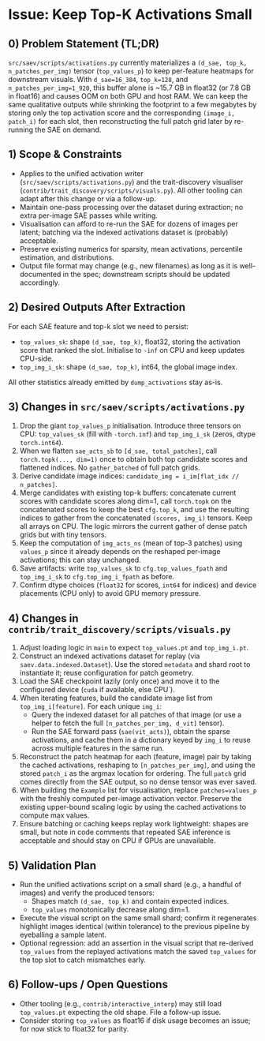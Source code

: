 # Issue: Keep Top-K Activations Small

## 0) Problem Statement (TL;DR)

`src/saev/scripts/activations.py` currently materializes a `(d_sae, top_k, n_patches_per_img)` tensor (`top_values_p`) to keep per-feature heatmaps for downstream visuals. With `d_sae=16_384`, `top_k=128`, and `n_patches_per_img=1_920`, this buffer alone is ~15.7 GB in float32 (or 7.8 GB in float16) and causes OOM on both GPU and host RAM. We can keep the same qualitative outputs while shrinking the footprint to a few megabytes by storing only the top activation score and the corresponding `(image_i, patch_i)` for each slot, then reconstructing the full patch grid later by re-running the SAE on demand.


## 1) Scope & Constraints

* Applies to the unified activation writer (`src/saev/scripts/activations.py`) and the trait-discovery visualiser (`contrib/trait_discovery/scripts/visuals.py`). All other tooling can adapt after this change or via a follow-up.
* Maintain one-pass processing over the dataset during extraction; no extra per-image SAE passes while writing.
* Visualisation can afford to re-run the SAE for dozens of images per latent; batching via the indexed activations dataset is (probably) acceptable.
* Preserve existing numerics for sparsity, mean activations, percentile estimation, and distributions.
* Output file format may change (e.g., new filenames) as long as it is well-documented in the spec; downstream scripts should be updated accordingly.


## 2) Desired Outputs After Extraction

For each SAE feature and top-k slot we need to persist:

* `top_values_sk`: shape `(d_sae, top_k)`, float32, storing the activation score that ranked the slot. Initialise to `-inf` on CPU and keep updates CPU-side.
* `top_img_i_sk`: shape `(d_sae, top_k)`, int64, the global image index.

All other statistics already emitted by `dump_activations` stay as-is.

## 3) Changes in `src/saev/scripts/activations.py`

1. Drop the giant `top_values_p` initialisation. Introduce three tensors on CPU: `top_values_sk` (fill with `-torch.inf`) and `top_img_i_sk` (zeros, dtype `torch.int64`).
2. When we flatten `sae_acts_sb` to `[d_sae, total_patches]`, call `torch.topk(..., dim=1)` once to obtain both top candidate scores and flattened indices. No `gather_batched` of full patch grids.
3. Derive candidate image indices: `candidate_img = i_im[flat_idx // n_patches]`.
4. Merge candidates with existing top-k buffers: concatenate current scores with candidate scores along dim=1, call `torch.topk` on the concatenated scores to keep the best `cfg.top_k`, and use the resulting indices to gather from the concatenated `(scores, img_i)` tensors. Keep all arrays on CPU. The logic mirrors the current gather of dense patch grids but with tiny tensors.
5. Keep the computation of `img_acts_ns` (mean of top-3 patches) using `values_p` since it already depends on the reshaped per-image activations; this can stay unchanged.
6. Save artifacts: write `top_values_sk` to `cfg.top_values_fpath` and `top_img_i_sk` to `cfg.top_img_i_fpath` as before.
7. Confirm dtype choices (`float32` for scores, `int64` for indices) and device placements (CPU only) to avoid GPU memory pressure.


## 4) Changes in `contrib/trait_discovery/scripts/visuals.py`

1. Adjust loading logic in `main` to expect `top_values.pt` and `top_img_i.pt`.
2. Construct an indexed activations dataset for replay (via `saev.data.indexed.Dataset`). Use the stored `metadata` and shard root to instantiate it; reuse configuration for patch geometry.
3. Load the SAE checkpoint lazily (only once) and move it to the configured device (`cuda` if available, else CPU`).
4. When iterating features, build the candidate image list from `top_img_i[feature]`. For each unique `img_i`:
   * Query the indexed dataset for all patches of that image (or use a helper to fetch the full `[n_patches_per_img, d_vit]` tensor).
   * Run the SAE forward pass (`sae(vit_acts)`), obtain the sparse activations, and cache them in a dictionary keyed by `img_i` to reuse across multiple features in the same run.
5. Reconstruct the patch heatmap for each (feature, image) pair by taking the cached activations, reshaping to `[n_patches_per_img]`, and using the stored `patch_i` as the argmax location for ordering. The full `patch` grid comes directly from the SAE output, so no dense tensor was ever saved.
6. When building the `Example` list for visualisation, replace `patches=values_p` with the freshly computed per-image activation vector. Preserve the existing upper-bound scaling logic by using the cached activations to compute max values.
7. Ensure batching or caching keeps replay work lightweight: shapes are small, but note in code comments that repeated SAE inference is acceptable and should stay on CPU if GPUs are unavailable.


## 5) Validation Plan

* Run the unified activations script on a small shard (e.g., a handful of images) and verify the produced tensors:
  * Shapes match `(d_sae, top_k)` and contain expected indices.
  * `top_values` monotonically decrease along dim=1.
* Execute the visual script on the same small shard; confirm it regenerates highlight images identical (within tolerance) to the previous pipeline by eyeballing a sample latent.
* Optional regression: add an assertion in the visual script that re-derived `top_values` from the replayed activations match the saved `top_values` for the top slot to catch mismatches early.


## 6) Follow-ups / Open Questions

* Other tooling (e.g., `contrib/interactive_interp`) may still load `top_values.pt` expecting the old shape. File a follow-up issue.
* Consider storing `top_values` as float16 if disk usage becomes an issue; for now stick to float32 for parity.
